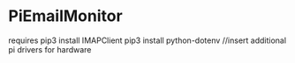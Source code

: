 # PiEmailMonitor
requires
pip3 install IMAPClient
pip3 install python-dotenv
//insert additional pi drivers for hardware
